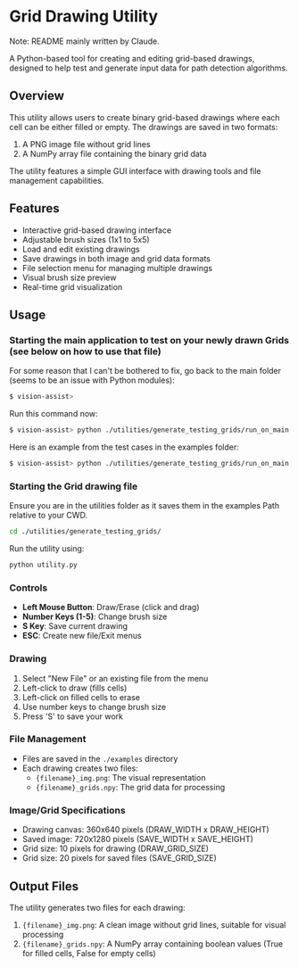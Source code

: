 # Grid Drawing Utility

Note: README mainly written by Claude.

A Python-based tool for creating and editing grid-based drawings, designed to help test and generate input data for path detection algorithms.

## Overview

This utility allows users to create binary grid-based drawings where each cell can be either filled or empty. The drawings are saved in two formats:

1. A PNG image file without grid lines
2. A NumPy array file containing the binary grid data

The utility features a simple GUI interface with drawing tools and file management capabilities.

## Features

- Interactive grid-based drawing interface
- Adjustable brush sizes (1x1 to 5x5)
- Load and edit existing drawings
- Save drawings in both image and grid data formats
- File selection menu for managing multiple drawings
- Visual brush size preview
- Real-time grid visualization

## Usage

### Starting the main application to test on your newly drawn Grids (see below on how to use that file)

For some reason that I can't be bothered to fix, go back to the main folder (seems to be an issue with Python modules):

```bash
$ vision-assist>
```

Run this command now:

```bash
$ vision-assist> python ./utilities/generate_testing_grids/run_on_main.py <name_of_testing_case> --input-dir ./utilities/examples
```

Here is an example from the test cases in the examples folder:

```bash
$ vision-assist> python ./utilities/generate_testing_grids/run_on_main.py insane_case --input-dir ./utilities/examples
```

### Starting the Grid drawing file

Ensure you are in the utilities folder as it saves them in the examples Path relative to your CWD.

```bash
cd ./utilities/generate_testing_grids/
```

Run the utility using:

```bash
python utility.py
```

### Controls

- **Left Mouse Button**: Draw/Erase (click and drag)
- **Number Keys (1-5)**: Change brush size
- **S Key**: Save current drawing
- **ESC**: Create new file/Exit menus

### Drawing

1. Select "New File" or an existing file from the menu
2. Left-click to draw (fills cells)
3. Left-click on filled cells to erase
4. Use number keys to change brush size
5. Press 'S' to save your work

### File Management

- Files are saved in the `./examples` directory
- Each drawing creates two files:
  - `{filename}_img.png`: The visual representation
  - `{filename}_grids.npy`: The grid data for processing

### Image/Grid Specifications

- Drawing canvas: 360x640 pixels (DRAW_WIDTH x DRAW_HEIGHT)
- Saved image: 720x1280 pixels (SAVE_WIDTH x SAVE_HEIGHT)
- Grid size: 10 pixels for drawing (DRAW_GRID_SIZE)
- Grid size: 20 pixels for saved files (SAVE_GRID_SIZE)

## Output Files

The utility generates two files for each drawing:

1. `{filename}_img.png`: A clean image without grid lines, suitable for visual processing
2. `{filename}_grids.npy`: A NumPy array containing boolean values (True for filled cells, False for empty cells)
